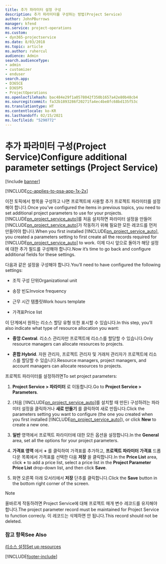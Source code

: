 ```yaml
---
title: 추가 파라미터 설정 구성
description: 추가 파라미터를 구성하는 방법(Project Service)
author: JohnPBurrows
manager: kfend
ms.service: project-operations
ms.custom:
- dyn365-projectservice
ms.date: 8/03/2018
ms.topic: article
ms.author: ruhercul
audience: Admin
search.audienceType:
- admin
- customizer
- enduser
search.app:
- D365CE
- D365PS
- ProjectOperations
ms.openlocfilehash: bac484e29f1a0578042f350b1657a42e80b48cb4
ms.sourcegitcommit: fa32b1893286f20271fa4ec4be8fc68bd135f53c
ms.translationtype: HT
ms.contentlocale: ko-KR
ms.lasthandoff: 02/15/2021
ms.locfileid: "5290772"
---
```

# <a name="configure-additional-parameter-settings-project-service"></a><span data-ttu-id="fcd9a-103">추가 파라미터 구성(Project Service)</span><span class="sxs-lookup"><span data-stu-id="fcd9a-103">Configure additional parameter settings (Project Service)</span></span>

[!include [banner](../includes/psa-now-project-operations.md)]

[!INCLUDE[cc-applies-to-psa-app-1x-2x](../includes/cc-applies-to-psa-app-1x-2x.md)]

<span data-ttu-id="fcd9a-104">이전 토픽에서 항목을 구성하고 나면 프로젝트에 사용할 추가 프로젝트 파라미터를 설정해야 합니다.</span><span class="sxs-lookup"><span data-stu-id="fcd9a-104">Once you’ve configured the items in previous topics, you need to set additional project parameters to use for your projects.</span></span> <span data-ttu-id="fcd9a-105">[!INCLUDE[pn_project_service_auto](../includes/pn-project-service-auto.md)]를 처음 설치하면 파라미터 설정을 만들어 [!INCLUDE[pn_project_service_auto](../includes/pn-project-service-auto.md)]가 작동하기 위해 필요한 모든 레코드를 먼저 만들어야 합니다.</span><span class="sxs-lookup"><span data-stu-id="fcd9a-105">When you first installed [!INCLUDE[pn_project_service_auto](../includes/pn-project-service-auto.md)], you created a parameters setting to first create all the records required for [!INCLUDE[pn_project_service_auto](../includes/pn-project-service-auto.md)] to work.</span></span> <span data-ttu-id="fcd9a-106">이제 다시 앞으로 돌아가 해당 설정에 대한 추가 필드를 구성해야 합니다.</span><span class="sxs-lookup"><span data-stu-id="fcd9a-106">Now it’s time to go back and configure additional fields for these settings.</span></span>  
  
 <span data-ttu-id="fcd9a-107">다음과 같은 설정을 구성해야 합니다.</span><span class="sxs-lookup"><span data-stu-id="fcd9a-107">You’ll need to have configured the following settings:</span></span>  
  
-   <span data-ttu-id="fcd9a-108">조직 구성 단위</span><span class="sxs-lookup"><span data-stu-id="fcd9a-108">Organizational unit</span></span>  
  
-   <span data-ttu-id="fcd9a-109">송장 빈도</span><span class="sxs-lookup"><span data-stu-id="fcd9a-109">Invoice frequency</span></span>  
  
-   <span data-ttu-id="fcd9a-110">근무 시간 템플릿</span><span class="sxs-lookup"><span data-stu-id="fcd9a-110">Work hours template</span></span>  
  
-   <span data-ttu-id="fcd9a-111">가격표</span><span class="sxs-lookup"><span data-stu-id="fcd9a-111">Price list</span></span>  
 
<span data-ttu-id="fcd9a-112">이 단계에서 원하는 리소스 할당 유형 또한 표시할 수 있습니다.</span><span class="sxs-lookup"><span data-stu-id="fcd9a-112">In this step, you’ll also indicate what type of resource allocation you want:</span></span>  
  
- <span data-ttu-id="fcd9a-113">**중앙**.</span><span class="sxs-lookup"><span data-stu-id="fcd9a-113">**Central**.</span></span> <span data-ttu-id="fcd9a-114">리소스 관리자만 프로젝트에 리소스를 할당할 수 있습니다.</span><span class="sxs-lookup"><span data-stu-id="fcd9a-114">Only resource managers can allocate resources to projects.</span></span>  
  
- <span data-ttu-id="fcd9a-115">**혼합**.</span><span class="sxs-lookup"><span data-stu-id="fcd9a-115">**Hybrid**.</span></span> <span data-ttu-id="fcd9a-116">자원 관리자, 프로젝트 관리자 및 거래처 관리자가 프로젝트에 리소스를 할당할 수 있습니다.</span><span class="sxs-lookup"><span data-stu-id="fcd9a-116">Resource managers, project managers, and account managers can allocate resources to projects.</span></span>  
  
 
<span data-ttu-id="fcd9a-117">프로젝트 파라미터를 설정하려면</span><span class="sxs-lookup"><span data-stu-id="fcd9a-117">To set project parameters:</span></span>  
  
1. <span data-ttu-id="fcd9a-118">**Project Service > 파라미터** 로 이동합니다.</span><span class="sxs-lookup"><span data-stu-id="fcd9a-118">Go to **Project Service > Parameters**.</span></span>  
  
2. <span data-ttu-id="fcd9a-119">(처음 [!INCLUDE[pn_project_service_auto](../includes/pn-project-service-auto.md)]를 설치할 때 만든) 구성하려는 파라미터 설정을 클릭하거나 **새로 만들기** 를 클릭하여 새로 만듭니다.</span><span class="sxs-lookup"><span data-stu-id="fcd9a-119">Click the parameters setting you want to configure (the one you created when you first installed [!INCLUDE[pn_project_service_auto](../includes/pn-project-service-auto.md)]), or click **New** to create a new one.</span></span>  
  
3. <span data-ttu-id="fcd9a-120">**일반** 영역에서 프로젝트 파라미터에 대한 모든 옵션을 설정합니다.</span><span class="sxs-lookup"><span data-stu-id="fcd9a-120">In the **General** area, set all the options for your project parameters.</span></span>  
  
4. <span data-ttu-id="fcd9a-121">**가격표 영역** 에서 **+** 를 클릭하여 가격표를 추가하고, **프로젝트 파라미터 가격표** 드롭다운 목록에서 가격표를 선택한 다음 **저장** 을 클릭합니다.</span><span class="sxs-lookup"><span data-stu-id="fcd9a-121">In the **Price List** area, click **+** to add a price list, select a price list in the **Project Parameter Price List** drop-down list, and then click **Save**.</span></span>  
  
5. <span data-ttu-id="fcd9a-122">화면 오른쪽 아래 모서리에서 **저장** 단추를 클릭합니다.</span><span class="sxs-lookup"><span data-stu-id="fcd9a-122">Click the **Save** button in the bottom right corner of the screen.</span></span>  

> [!NOTE]
> <span data-ttu-id="fcd9a-123">올바르게 작동하려면 Project Service에 대해 프로젝트 매개 변수 레코드를 유지해야 합니다.</span><span class="sxs-lookup"><span data-stu-id="fcd9a-123">The project parameter record must be maintained for Project Service to function correcly.</span></span> <span data-ttu-id="fcd9a-124">이 레코드는 삭제하면 안 됩니다.</span><span class="sxs-lookup"><span data-stu-id="fcd9a-124">This record should not be deleted.</span></span>

### <a name="see-also"></a><span data-ttu-id="fcd9a-125">참고 항목</span><span class="sxs-lookup"><span data-stu-id="fcd9a-125">See Also</span></span>  
 [<span data-ttu-id="fcd9a-126">리소스 설정</span><span class="sxs-lookup"><span data-stu-id="fcd9a-126">Set up resources</span></span>](../psa/set-up-resources.md)


[!INCLUDE[footer-include](../includes/footer-banner.md)]